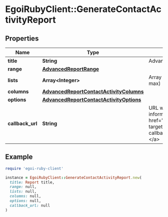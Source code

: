 # EgoiRubyClient::GenerateContactActivityReport

## Properties

| Name | Type | Description | Notes |
| ---- | ---- | ----------- | ----- |
| **title** | **String** | Advanced report title |  |
| **range** | [**AdvancedReportRange**](AdvancedReportRange.md) |  |  |
| **lists** | **Array&lt;Integer&gt;** | Array of List Id&#39;s (3 items max) |  |
| **columns** | [**AdvancedReportContactActivityColumns**](AdvancedReportContactActivityColumns.md) |  |  |
| **options** | [**AdvancedReportContactActivityOptions**](AdvancedReportContactActivityOptions.md) |  |  |
| **callback_url** | **String** | URL which will receive the information of the report &lt;a href&#x3D;&#39;/usecases/callbacks/&#39; target&#x3D;&#39;_blank&#39;&gt;[Go to callback documentation]&lt;/a&gt; | [optional] |

## Example

```ruby
require 'egoi-ruby-client'

instance = EgoiRubyClient::GenerateContactActivityReport.new(
  title: Report title,
  range: null,
  lists: null,
  columns: null,
  options: null,
  callback_url: null
)
```

